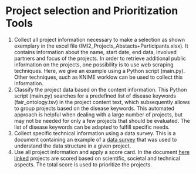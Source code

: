 # Project selection and Prioritization Tools 
1. Collect all project information necessary to make a selection as shown exemplary in the excel file (IMI2_Projects_Abstacts+Participants.xlsx). It contains information about the name, start date, end data, involved partners and focus of the projects. In order to retrieve additional public information on the projects, one possibility is to use web scraping techniques. Here, we give an example using a Python script (main.py).
Other techniques, such as KNIME worklow can be used to collect this information.
2. Classify the project data based on the content information. This Python script (main.py) searches for a predefined list of disease keywords (fair_ontology.tsv) in the project content text, which subsequently allows to group projects based on the disease keywords. This automated approach is helpful when dealing with a large number of projects, but may not be needed for only a few projects that should be evaluated.
The list of disease keywords can be adapted to fulfill specific needs.
3. Collect specific technical information using a data survey. This is a document containing an example of a [data survey](https://zenodo.org/record/3274230#.YbNVK7nMJgA) that was used to understand the data structure in a given project.
4. Use all project information and apply a score card. In the document [here linked](https://zenodo.org/record/3596024#.YbNVQLnMJgA) projects are scored based on scientific, societal and technical aspects. The total score is used to prioritize the projects. 


